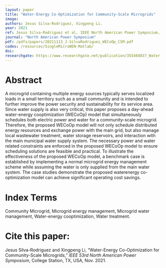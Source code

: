 ```yaml
---
layout: paper
title: "Water-Energy Co-Optimization for Community-Scale Microgrids"
image: 
authors: Jesus Silva-Rodriguez, Xingpeng Li.
year: 2021
ref: Jesus Silva-Rodriguez et al, IEEE North American Power Symposium, 2021. 
journal: "North American Power Symposium"
pdf: /pdfs/papers/20211113_J-SilvaRodriguez_WECoOp_CSM.pdf
codes: /resources/SingleMicroWEN-Matlab/
doi: 
researchgate: https://www.researchgate.net/publication/355484837_Water-Energy_Co-Optimization_for_Community-Scale_Microgrids
---
```


# Abstract

A microgrid containing multiple energy sources typically serves localized loads in a small territory such as a small community and is intended to further improve the power security and sustainability for its service area. Since water supply is also very critical, this paper proposes a day-ahead water-energy cooptimization (WECoOp) model that simultaneously schedules both electric power and water for a community-scale microgrid.
Therefore, the proposed WECoOp model will not only schedule distributed energy resources and exchange power with the main grid, but also manage local wastewater treatment, water storage reservoirs, and interaction with the main municipal water supply system.  The necessary power and water related constraints are enforced in the proposed WECoOp model to ensure scheduling solutions are feasible and practical. To illustrate the effectiveness of the proposed WECoOp model, a benchmark case is established by implementing a normal microgrid energy management scheme while assuming the water is only supplied from the main water system. The case studies demonstrate the proposed waterenergy co-optimization model can achieve significant operating cost savings.

# Index Terms
Community Microgrid, Microgrid energy management, Microgrid water management, Water-energy cooptimization, Water treatment.

# Cite this paper:
Jesus Silva-Rodriguez and Xingpeng Li, “Water-Energy Co-Optimization for Community-Scale Microgrids,” *IEEE 53rd North American Power Symposium*, College Station, TX, USA, Nov. 2021.

